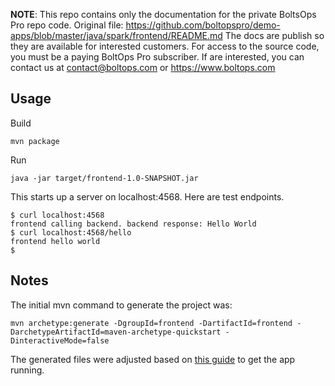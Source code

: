 <!-- note marker start -->
**NOTE**: This repo contains only the documentation for the private BoltsOps Pro repo code.
Original file: https://github.com/boltopspro/demo-apps/blob/master/java/spark/frontend/README.md
The docs are publish so they are available for interested customers.
For access to the source code, you must be a paying BoltOps Pro subscriber.
If are interested, you can contact us at contact@boltops.com or https://www.boltops.com

<!-- note marker end -->

## Usage

Build

    mvn package

Run

    java -jar target/frontend-1.0-SNAPSHOT.jar

This starts up a server on localhost:4568. Here are test endpoints.

    $ curl localhost:4568
    frontend calling backend. backend response: Hello World
    $ curl localhost:4568/hello
    frontend hello world
    $

## Notes

The initial mvn command to generate the project was:

    mvn archetype:generate -DgroupId=frontend -DartifactId=frontend -DarchetypeArtifactId=maven-archetype-quickstart -DinteractiveMode=false

The generated files were adjusted based on [this guide](https://pconrad-webapps.github.io/topics/sparkjava_getting_started/) to get the app running.
